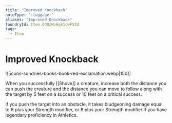 ```yaml
---
title: "Improved Knockback"
noteType: ":luggage:"
aliases: "Improved Knockback"
foundryId: Item.6OOzWvHqk1cwFS3U
tags:
  - Item
---
```


# Improved Knockback
![[icons-sundries-books-book-red-exclamation.webp|150]]

When you successfully [[Shove]] a creature, increase both the distance you can push the creature and the distance you can move to follow along with the target by 5 feet on a success or 10 feet on a critical success.

If you push the target into an obstacle, it takes bludgeoning damage equal to 6 plus your Strength modifier, or 8 plus your Strength modifier if you have legendary proficiency in Athletics.

